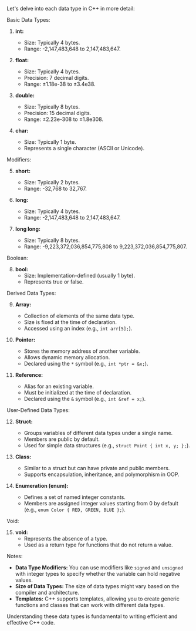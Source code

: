 Let's delve into each data type in C++ in more detail:

Basic Data Types:

1. **int:** 
   - Size: Typically 4 bytes.
   - Range: -2,147,483,648 to 2,147,483,647.

2. **float:**
   - Size: Typically 4 bytes.
   - Precision: 7 decimal digits.
   - Range: ±1.18e-38 to ±3.4e38.

3. **double:**
   - Size: Typically 8 bytes.
   - Precision: 15 decimal digits.
   - Range: ±2.23e-308 to ±1.8e308.

4. **char:**
   - Size: Typically 1 byte.
   - Represents a single character (ASCII or Unicode).

Modifiers:

5. **short:**
   - Size: Typically 2 bytes.
   - Range: -32,768 to 32,767.

6. **long:**
   - Size: Typically 4 bytes.
   - Range: -2,147,483,648 to 2,147,483,647.

7. **long long:**
   - Size: Typically 8 bytes.
   - Range: -9,223,372,036,854,775,808 to 9,223,372,036,854,775,807.

Boolean:

8. **bool:**
   - Size: Implementation-defined (usually 1 byte).
   - Represents true or false.

Derived Data Types:

9. **Array:**
   - Collection of elements of the same data type.
   - Size is fixed at the time of declaration.
   - Accessed using an index (e.g., `int arr[5];`).

10. **Pointer:**
    - Stores the memory address of another variable.
    - Allows dynamic memory allocation.
    - Declared using the `*` symbol (e.g., `int *ptr = &x;`).

11. **Reference:**
    - Alias for an existing variable.
    - Must be initialized at the time of declaration.
    - Declared using the `&` symbol (e.g., `int &ref = x;`).

User-Defined Data Types:

12. **Struct:**
    - Groups variables of different data types under a single name.
    - Members are public by default.
    - Used for simple data structures (e.g., `struct Point { int x, y; };`).

13. **Class:**
    - Similar to a struct but can have private and public members.
    - Supports encapsulation, inheritance, and polymorphism in OOP.

14. **Enumeration (enum):**
    - Defines a set of named integer constants.
    - Members are assigned integer values starting from 0 by default (e.g., `enum Color { RED, GREEN, BLUE };`).

Void:

15. **void:**
    - Represents the absence of a type.
    - Used as a return type for functions that do not return a value.

Notes:

- **Data Type Modifiers:** You can use modifiers like `signed` and `unsigned` with integer types to specify whether the variable can hold negative values.
- **Size of Data Types:** The size of data types might vary based on the compiler and architecture.
- **Templates:** C++ supports templates, allowing you to create generic functions and classes that can work with different data types.

Understanding these data types is fundamental to writing efficient and effective C++ code.
